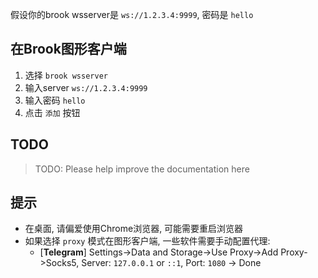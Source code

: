 假设你的brook wsserver是 `ws://1.2.3.4:9999`, 密码是 `hello`

## 在Brook图形客户端

1. 选择 `brook wsserver`
2. 输入server `ws://1.2.3.4:9999`
3. 输入密码 `hello`
4. 点击 `添加` 按钮

## TODO

> TODO: Please help improve the documentation here

## 提示

* 在桌面, 请偏爱使用Chrome浏览器, 可能需要重启浏览器
* 如果选择 `proxy` 模式在图形客户端, 一些软件需要手动配置代理:
    - [**Telegram**] Settings->Data and Storage->Use Proxy->Add Proxy->Socks5, Server: `127.0.0.1` or `::1`, Port: `1080` -> Done
